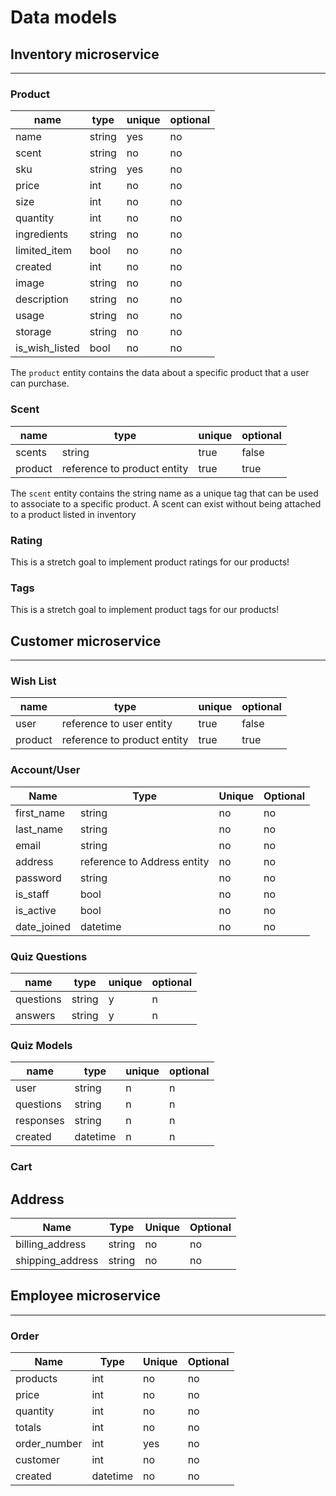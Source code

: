 # Data models

## Inventory microservice
---

### Product

| name           | type   | unique | optional |
| -------------- | ------ | ------ | -------- |
| name           | string | yes    | no       |
| scent          | string | no     | no       |
| sku            | string | yes    | no       |
| price          | int    | no     | no       |
| size           | int    | no     | no       |
| quantity       | int    | no     | no       |
| ingredients    | string | no     | no       |
| limited_item   | bool   | no     | no       |
| created        | int    | no     | no       |
| image          | string | no     | no       |
| description    | string | no     | no       |
| usage          | string | no     | no       |
| storage        | string | no     | no       |
| is_wish_listed | bool   | no     | no       |

The `product` entity contains the data about a specific product
that a user can purchase.

### Scent
| name    | type                        | unique | optional |
|---------|-----------------------------|--------|----------|
| scents  | string                      | true   | false    |
| product | reference to product entity | true   | true     |

The `scent` entity contains the string name as a unique tag that can be used to associate to a specific product. A scent can exist without being attached to a product listed in inventory

### Rating

This is a stretch goal to implement product ratings for our products!

### Tags

This is a stretch goal to implement product tags for our products!

## Customer microservice
---
### Wish List

| name    | type                        | unique | optional |
| ------- | --------------------------- | ------ | -------- |
| user    | reference to user entity    | true   | false    |
| product | reference to product entity | true   | true     |

### Account/User

| Name        | Type                        | Unique | Optional |
| ----------- | --------------------------- | ------ | -------- |
| first_name  | string                      | no     | no       |
| last_name   | string                      | no     | no       |
| email       | string                      | no     | no       |
| address     | reference to Address entity | no     | no       |
| password    | string                      | no     | no       |
| is_staff    | bool                        | no     | no       |
| is_active   | bool                        | no     | no       |
| date_joined | datetime                    | no     | no       |

### Quiz Questions

| name      | type   | unique | optional |
| --------- | ------ | ------ | -------- |
| questions | string | y      | n        |
| answers   | string | y      | n        |

### Quiz Models

| name      | type     | unique | optional |
| --------- | -------- | ------ | -------- |
| user      | string   | n      | n        |
| questions | string   | n      | n        |
| responses | string   | n      | n        |
| created   | datetime | n      | n        |

### Cart

## Address

| Name             | Type   | Unique | Optional |
| ---------------- | ------ | ------ | -------- |
| billing_address  | string | no     | no       |
| shipping_address | string | no     | no       |

## Employee microservice
---
### Order

| Name         | Type     | Unique | Optional |
| ------------ | -------- | ------ | -------- |
| products     | int      | no     | no       |
| price        | int      | no     | no       |
| quantity     | int      | no     | no       |
| totals       | int      | no     | no       |
| order_number | int      | yes    | no       |
| customer     | int      | no     | no       |
| created      | datetime | no     | no       |

